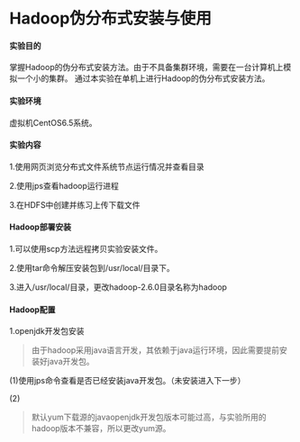# Hadoop伪分布式安装与使用


#### 实验目的
掌握Hadoop的伪分布式安装方法。由于不具备集群环境，需要在一台计算机上模拟一个小的集群。
通过本实验在单机上进行Hadoop的伪分布式安装方法。


#### 实验环境
虚拟机CentOS6.5系统。

#### 实验内容
1.使用网页浏览分布式文件系统节点运行情况并查看目录

2.使用jps查看hadoop运行进程

3.在HDFS中创建并练习上传下载文件

#### Hadoop部署安装
1.可以使用scp方法远程拷贝实验安装文件。

2.使用tar命令解压安装包到/usr/local/目录下。

3.进入/usr/local/目录，更改hadoop-2.6.0目录名称为hadoop

#### Hadoop配置

1.openjdk开发包安装
>由于hadoop采用java语言开发，其依赖于java运行环境，因此需要提前安装好java开发包。

(1)使用jps命令查看是否已经安装java开发包。（未安装进入下一步）

(2)
>默认yum下载源的javaopenjdk开发包版本可能过高，与实验所用的hadoop版本不兼容，所以更改yum源。
